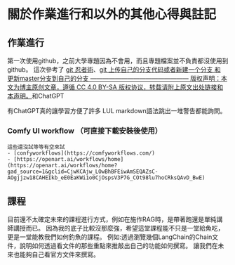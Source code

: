 # 關於作業進行和以外的其他心得與註記

## 作業進行

第一次使用github，之前大學專題因為不會用，而且專題檔案並不負責都沒使用到github。
這次參考了 [git 忍者術](https://ithelp.ithome.com.tw/articles/10238075)、[git 上传自己的分支代码或者新建一个分支 和 更新master分支到自己的分支 ———————————————— 版权声明：本文为博主原创文章，遵循 CC 4.0 BY-SA 版权协议，转载请附上原文出处链接和本声明。](https://blog.csdn.net/u014386899/article/details/119728033)和ChatGPT

<!-- git add. -->
<!-- git commit -m "版本註記" -->
<!-- git push origin Z24049001 -->
<!-- git reset HEAD^ "取消還沒push到remote的commit紀錄" -->
<!-- git reset "取消剛剛git add . 的紀錄 -->
<!-- git pull 更新最新的github文件 -->

有ChatGPT真的讓學習方便了許多 LUL markdown語法跳出一堆警告都能詢問。

### Comfy UI workflow （可直接下載安裝後使用）

    這些還沒試等等有空來試
    - [confyworkflows](https://comfyworkflows.com/)
    - [https://openart.ai/workflows/home](https://openart.ai/workflows/home?gad_source=1&gclid=CjwKCAjw_LOwBhBFEiwAmSEQAZsC-AOgjjzw18CAHEIkb_eE0EaKWi1o0CjOspsV3P7G_COt98lu7hoCRksQAvD_BwE)

## 課程

目前還不太確定未來的課程進行方式，例如在施作RAG時，是帶著跑還是單純講師講授而已。
因為我的底子比較沒那麼強，希望這堂課程能不只是一堂給魚吃，更是一堂能教我們如何釣魚的課程。
例如:透過瀏覽幾個LangChain的Chain文件，說明如何透過看文件的那些重點來推敲出自己的功能如何撰寫。
讓我們在未來也能夠自己看官方文件來撰寫。
